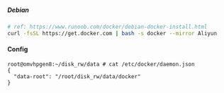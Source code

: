 ##### Debian
```bash
# ref: https://www.runoob.com/docker/debian-docker-install.html
curl -fsSL https://get.docker.com | bash -s docker --mirror Aliyun
```

#### Config
```
root@omvhpgen8:~/disk_rw/data # cat /etc/docker/daemon.json 
{
  "data-root": "/root/disk_rw/data/docker"
}
```
